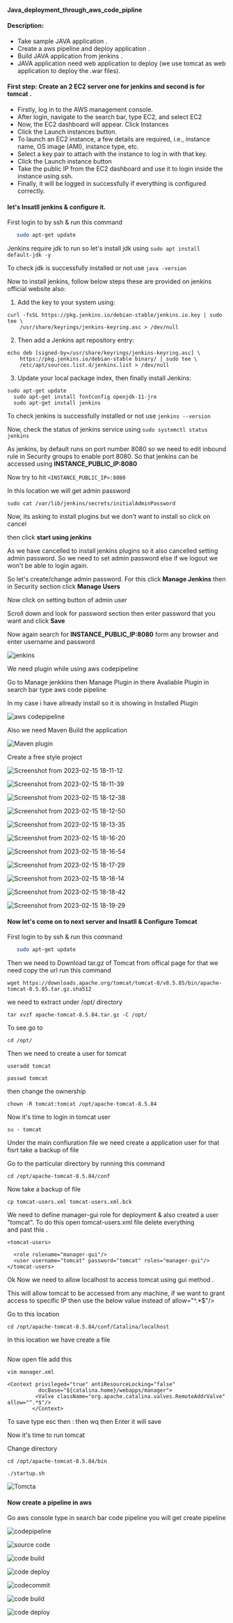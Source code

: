 #### Java_deployment_through_aws_code_pipline

#### Description:
 
- Take sample JAVA application .
- Create a aws pipeline and deploy application .
- Build JAVA application from jenkins .
- JAVA application need web application to deploy (we use tomcat as web application to deploy the .war files).

#### First step: Create an 2 EC2 server one for jenkins and second is for tomcat .

  - Firstly, log in to the AWS management console.
  - After login, navigate to the search bar, type EC2, and select EC2
  - Now, the EC2 dashboard will appear. Click Instances
  - Click the Launch instances button.
  - To launch an EC2 instance, a few details are required, i.e., instance name, OS image (AMI), instance type, etc.
  - Select a key pair to attach with the instance to log in with that key.
  - Click the Launch instance button
  - Take the public IP from the EC2 dashboard and use it to login inside the instance using ssh.
  - Finally, it will be logged in successfully if everything is configured correctly.

#### let's Insatll jenkins & configure it. 


First login to by ssh &  run this command


 ```sh
    sudo apt-get update
   ``` 
 
Jenkins require jdk to run so let's install jdk using ```sudo apt install default-jdk -y```


To check jdk is successfully installed or not use ```java -version```


Now to install jenkins, follow below steps these are provided on jenkins official website also:


1. Add the key to your system using:
```
curl -fsSL https://pkg.jenkins.io/debian-stable/jenkins.io.key | sudo tee \
    /usr/share/keyrings/jenkins-keyring.asc > /dev/null
```


2. Then add a Jenkins apt repository entry:
```
echo deb [signed-by=/usr/share/keyrings/jenkins-keyring.asc] \
    https://pkg.jenkins.io/debian-stable binary/ | sudo tee \
    /etc/apt/sources.list.d/jenkins.list > /dev/null
```


3. Update your local package index, then finally install Jenkins:
```
sudo apt-get update
  sudo apt-get install fontconfig openjdk-11-jre
  sudo apt-get install jenkins
```


To check jenkins is successfully installed or not use ```jenkins --version```


Now, check the status of jenkins service using ```sudo systemctl status jenkins```


As jenkins, by default runs on port number 8080 so we need to edit inbound rule in  Security groups  to enable port 8080. So that jenkins 
can be accessed using **INSTANCE_PUBLIC_IP:8080**


Now try to hit ```<INSTANCE_PUBLIC_IP>:8080```


In this location we will get admin password 


  ```sudo cat /var/lib/jenkins/secrets/initialAdminPassword```


Now, its asking to install plugins but we don't want to install so click on cancel


then click **start using jenkins**


As we have cancelled to install jenkins plugins so it also cancelled setting admin password. So we need to set admin password else if we 
logout we won't be able to login again.


So let's create/change admin password. For this click **Manage Jenkins** then in Security section click **Manage Users**


Now click on setting button of admin user


Scroll down and look for password section then enter password that you want and click **Save**


Now again search for **INSTANCE_PUBLIC_IP:8080** form any browser and enter username and password


![jenkins](https://user-images.githubusercontent.com/106643382/218965016-90d15201-a411-44b8-8891-70aca2a50133.png "jenkins")



We need plugin while using aws codepipeline


Go to Manage jenkkins then Manage Plugin in there Avaliable Plugin in search bar type aws code pipeline

In my case i have allready install so it is showing in Installed Plugin 

![aws codepipeline](https://user-images.githubusercontent.com/106643382/219024446-c2099a61-b8d4-48a1-b2f3-df3001ec4b62.png "aws codepipeline")


Also we need Maven Build the application 

![Maven plugin](https://user-images.githubusercontent.com/106643382/219026145-bd9303f2-5007-4dfb-9279-483cb0143bc1.png "Maven plugin")


Create a free style project 

![Screenshot from 2023-02-15 18-11-12](https://user-images.githubusercontent.com/106643382/219030171-6edc755c-d4cb-4ca8-9343-afdce9b90633.png)



![Screenshot from 2023-02-15 18-11-39](https://user-images.githubusercontent.com/106643382/219030210-4a63f84e-620e-4de4-8bdd-889921b49596.png)



![Screenshot from 2023-02-15 18-12-38](https://user-images.githubusercontent.com/106643382/219030375-a1af371c-a8b8-4987-b9a7-7c1d6fba8329.png)


![Screenshot from 2023-02-15 18-12-50](https://user-images.githubusercontent.com/106643382/219030397-5053f4ce-2c1b-476d-b7e1-97162f10586f.png)



![Screenshot from 2023-02-15 18-13-35](https://user-images.githubusercontent.com/106643382/219030499-dfbe0d94-0cd8-4c6c-b71a-dd7a11c4ed09.png)



![Screenshot from 2023-02-15 18-16-20](https://user-images.githubusercontent.com/106643382/219031081-5e40bbce-e824-4f53-9457-ddcb86bdbcf6.png)



![Screenshot from 2023-02-15 18-16-54](https://user-images.githubusercontent.com/106643382/219031190-cf691afd-8b35-4185-91d8-fd4611aa4798.png)



![Screenshot from 2023-02-15 18-17-29](https://user-images.githubusercontent.com/106643382/219031329-1596206a-8e0c-4a1b-a24c-70781c658a9a.png)



![Screenshot from 2023-02-15 18-18-14](https://user-images.githubusercontent.com/106643382/219031496-628d6ad5-a295-4268-882b-0be094baddf4.png)



![Screenshot from 2023-02-15 18-18-42](https://user-images.githubusercontent.com/106643382/219031582-51c0647d-8675-49d6-82b9-f3a9572aa035.png)



![Screenshot from 2023-02-15 18-19-29](https://user-images.githubusercontent.com/106643382/219031751-7b23ecab-a285-44e8-930c-e7b1f1b63849.png)




#### Now let's come on to next server and Insatll & Configure Tomcat




First login to by ssh &  run this command


 ```sh
    sudo apt-get update
   ``` 

Then we need to Download tar.gz of Tomcat from offical page for that we need copy the url run this command 


```
wget https://downloads.apache.org/tomcat/tomcat-8/v8.5.85/bin/apache-tomcat-8.5.85.tar.gz.sha512
```
 
we need to extract under /opt/ directory

```
tar xvzf apache-tomcat-8.5.84.tar.gz -C /opt/
```

To see go to
 
 ```
cd /opt/
```
Then we need to create a user for tomcat 

```
useradd tomcat
```
 
 ```
passwd tomcat
```
then change the ownership

```
chown -R tomcat:tomcat /opt/apache-tomcat-8.5.84
```

Now it's time to login in tomcat user
 
```
su - tomcat
``` 
 
Under the main confiuration file we need create a application user for that fisrt take a backup of file 


Go to the particular directory by running this command 


 ```
cd /opt/apache-tomcat-8.5.84/conf
```

Now take a backup of file 



```
cp tomcat-users.xml tomcat-users.xml.bck
```

We need to define manager-gui role for deployment & also created a user "tomcat". To do this  open tomcat-users.xml  file delete everything  
and past this .  


```<?xml version="1.0" encoding="UTF-8"?>
<tomcat-users>

  <role rolename="manager-gui"/>
  <user username="tomcat" password="tomcat" roles="manager-gui"/>
</tomcat-users>
```

Ok Now we need to allow localhost to access tomcat using gui method .


This will allow tomcat to be accessed from any machine, if we want to grant access to specific IP then use the below value instead 
of allow="^.*$"/>


Go to this location 


```
cd /opt/apache-tomcat-8.5.84/conf/Catalina/localhost
```

In this location we have create a file 

```touch manager.xml
```

Now open file add this  

```
vim manager.xml
```


```
<Context privileged="true" antiResourceLocking="false"
          docBase="${catalina.home}/webapps/manager">
         <Valve className="org.apache.catalina.valves.RemoteAddrValve" allow="^.*$"/>
        </Context>
```

To save type esc then : then wq  then Enter it will save 

Now it's time to run tomcat 

Change directory 

```
cd /opt/apache-tomcat-8.5.84/bin
```

```
./startup.sh
```

![Tomcta](https://user-images.githubusercontent.com/106643382/219023072-9cc732be-e637-481d-a35b-c376b707bcff.png "Tomcat")



 #### Now create a pipeline in aws 

Go aws console type in search bar code pipeline you will get create pipeline 



![codepipeline](https://user-images.githubusercontent.com/106643382/219033944-4321000f-5c8a-40d5-8fb0-13f9db6fb5b0.png "codepipeline")



![source code](https://user-images.githubusercontent.com/106643382/219034343-90157aab-4485-4b6f-9291-0297ce420242.png "source code")



![code build](https://user-images.githubusercontent.com/106643382/219034969-49304f53-7f26-4b18-b177-19606b14872f.png "code build")



![code deploy](https://user-images.githubusercontent.com/106643382/219035389-d5fd4a45-7cde-44e5-b187-e01bb7a71f43.png "code deploy")



![codecommit](https://user-images.githubusercontent.com/106643382/219035856-841065b3-e44c-4b04-be91-fc147494c8a2.png "codecommit")



![code build](https://user-images.githubusercontent.com/106643382/219036008-06f255bf-47be-48d4-a06d-27e554bb77ec.png "code build")



![code deploy](https://user-images.githubusercontent.com/106643382/219036408-99bed298-55cb-4d15-9f52-be51e54af552.png "code deploy")






















































































